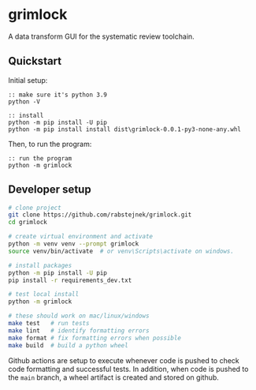 # grimlock

A data transform GUI for the systematic review toolchain.

## Quickstart

Initial setup:

```batch
:: make sure it's python 3.9
python -V

:: install
python -m pip install -U pip
python -m pip install install dist\grimlock-0.0.1-py3-none-any.whl
```

Then, to run the program:

```batch
:: run the program
python -m grimlock
```

## Developer setup

```bash
# clone project
git clone https://github.com/rabstejnek/grimlock.git
cd grimlock

# create virtual environment and activate
python -m venv venv --prompt grimlock
source venv/bin/activate  # or venv\Scripts\activate on windows.

# install packages
python -m pip install -U pip
pip install -r requirements_dev.txt

# test local install
python -m grimlock

# these should work on mac/linux/windows
make test   # run tests
make lint   # identify formatting errors
make format # fix formatting errors when possible
make build  # build a python wheel
```

Github actions are setup to execute whenever code is pushed to check code formatting and successful tests. In addition, when code is pushed to the `main` branch, a wheel artifact is created and stored on github.
